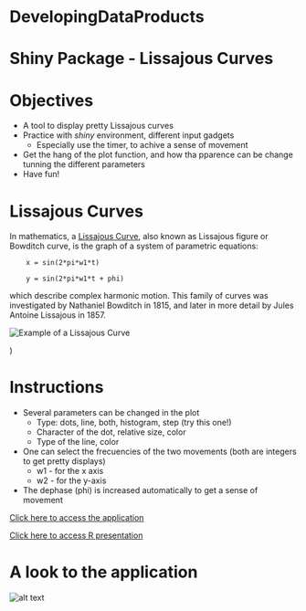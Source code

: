 DevelopingDataProducts
=======================================================

Shiny Package - Lissajous Curves
=======================================================

Objectives
========================================================

- A tool to display pretty Lissajous curves
- Practice with <em>shiny</em> environment, different input gadgets
    - Especially use the timer, to achive a sense of movement
- Get the hang of the plot function, and how tha pparence can be change tunning the different parameters
- Have fun!

Lissajous Curves
========================================================

In mathematics, a [<u>Lissajous Curve</u>](https://en.wikipedia.org/wiki/Lissajous_curve), also known as Lissajous figure or Bowditch curve, is the graph of a system of parametric equations:

        x = sin(2*pi*w1*t)
        
        y = sin(2*pi*w1*t + phi)
        
which describe complex harmonic motion. This family of curves was investigated by Nathaniel Bowditch in 1815, and later in more detail by Jules Antoine Lissajous in 1857.

![Example of a Lissajous Curve](Oszilloskop.jpg)

)

Instructions
========================================================
- Several parameters can be changed in the plot
    - Type: dots, line, both, histogram, step (</em>try this one!)
    - Character of the dot, relative size, color
    - Type of the line, color
- One can select the frecuencies of the two movements (both are integers to get pretty displays)
    - w1 - for the x axis
    - w2 - for the y-axis
- The dephase (phi) is increased automatically to get a sense of movement

[<u>Click here to access the application</u>](http://ferreras.shinyapps.io/DevelopingDataProducts/)

[<u>Click here to access R presentation</u>](http://rpubs.com/ferreras/25055)

A look to the application
========================================================

![alt text](ApplicationImage.PNG)
